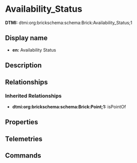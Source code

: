 # Availability_Status
**DTMI:** dtmi:org:brickschema:schema:Brick:Availability_Status;1
## Display name
- **en:** Availability Status
## Description
## Relationships
### Inherited Relationships
* **dtmi:org:brickschema:schema:Brick:Point;1:** isPointOf
## Properties
## Telemetries
## Commands
